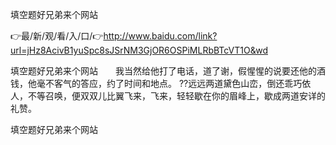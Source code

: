 填空题好兄弟来个网站

👉最/新/观/看/入/口/👉http://www.baidu.com/link?url=jHz8AcivB1yuSpc8sJSrNM3GjOR6OSPiMLRbBTcVT1O&wd

填空题好兄弟来个网站　　我当然给他打了电话，道了谢，假惺惺的说要还他的酒钱，他毫不客气的答应，约了时间和地点。
??远远两道黛色山峦，倒还乖巧依人，不等召唤，便双双儿比翼飞来，飞来，轻轻歇在你的眉峰上，歇成两道安详的礼赞。


填空题好兄弟来个网站
